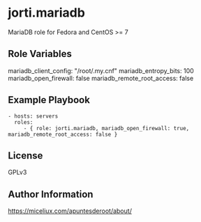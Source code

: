jorti.mariadb
=========

MariaDB role for Fedora and CentOS >= 7

Role Variables
--------------

mariadb_client_config: "/root/.my.cnf"
mariadb_entropy_bits: 100
mariadb_open_firewall: false
mariadb_remote_root_access: false


Example Playbook
----------------

    - hosts: servers
      roles:
         - { role: jorti.mariadb, mariadb_open_firewall: true, mariadb_remote_root_access: false }

License
-------

GPLv3

Author Information
------------------

https://miceliux.com/apuntesderoot/about/
